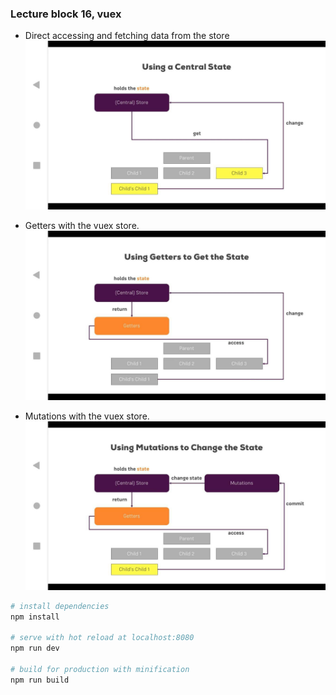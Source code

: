 ### Lecture block 16, vuex

* Direct accessing and fetching data from the store
![VueJS-instance-lifecycle](../../images-from-course/260-Vuex.jpg)


* Getters with the vuex store.
![Vuex-getters](../../images-from-course/264-getters-with-vuex.jpg)

* Mutations with the vuex store.
![Vuex-mutations](../../images-from-course/267-vuex-mutations.jpg)


``` bash
# install dependencies
npm install

# serve with hot reload at localhost:8080
npm run dev

# build for production with minification
npm run build
```

